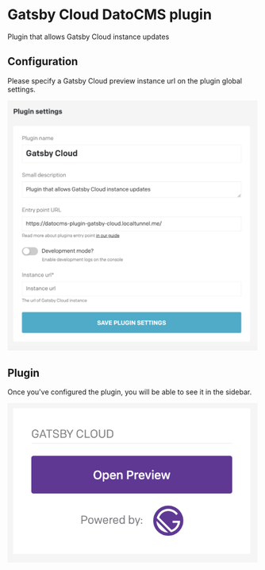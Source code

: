 # Gatsby Cloud DatoCMS plugin

Plugin that allows Gatsby Cloud instance updates

## Configuration

Please specify a Gatsby Cloud preview instance url on the plugin global settings.

![Configuration screenshot](./config-screenshot.png)

## Plugin 

Once you've configured the plugin, you will be able to see it in the sidebar.

![Plugin screenshot](./plugin-screenshot.png)

